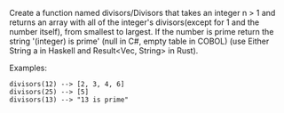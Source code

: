 Create a function named divisors/Divisors that takes an integer n > 1 and returns an array with all of the integer's divisors(except for 1 and the number itself), from smallest to largest. If the number is prime return the string '(integer) is prime' (null in C#, empty table in COBOL) (use Either String a in Haskell and Result<Vec<u32>, String> in Rust).

Examples:
```
divisors(12) --> [2, 3, 4, 6]
divisors(25) --> [5]
divisors(13) --> "13 is prime"
```